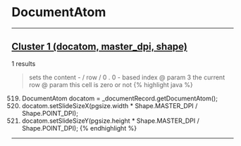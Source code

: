 # DocumentAtom

***

## [Cluster 1 (docatom, master_dpi, shape)](./1)
1 results
> sets the content - / row / 0 . 0 - based index @ param 3 the current row @ param this cell is zero or not 
{% highlight java %}
519. DocumentAtom docatom = _documentRecord.getDocumentAtom();
520. docatom.setSlideSizeX(pgsize.width * Shape.MASTER_DPI / Shape.POINT_DPI);
521. docatom.setSlideSizeY(pgsize.height * Shape.MASTER_DPI / Shape.POINT_DPI);
{% endhighlight %}

***

